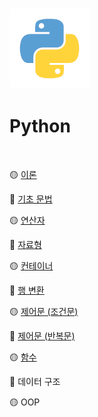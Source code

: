 ### <img src=".\images\python.png" alt="python" style="zoom: 100%;" /> 

# Python

<br>

🟡 [이론](./01_이론/01_이론.md)

🔵 [기초 문법](./02_기초_문법/02_기초_문법.md)

🟡 [연산자](./03_연산자/03_연산자.md)

🔵 [자료형](./04_자료형/04_자료형.md)

🟡 [컨테이너](./05_컨테이너/05_컨테이너.md)

🔵 [행 변환](./06_행_변환/06_행_변환.md)

🟡 [제어문 (조건문)](./07_제어문_(조건문)/07_제어문_(조건문).md)

🔵 [제어문 (반복문)](./08_제어문_(반복문)/08_제어문_(반복문).md)

🟡 [함수]((./09_함수/09_함수.md))

🔵 데이터 구조

🟡 OOP

